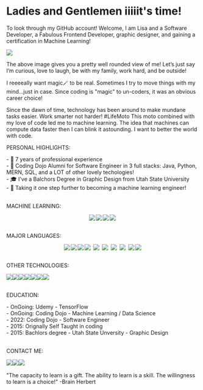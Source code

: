 # Ladies and Gentlemen iiiiit's time!
To look through my GitHub account! Welcome, I am Lisa and a Software Developer, a Fabulous Frontend Developer, graphic designer, and gaining a certification in Machine Learning!

![](https://github.com/lisabroadhead/lisabroadhead/blob/main/lisa.png) 

The above image gives you a pretty well rounded view of me! Let’s just say I’m curious, love to laugh, be with my family, work hard, and be outside! 

I reeeeally want magic🪄 to be real. Sometimes I try to move things with my mind...just in case. Since coding is "magic" to un-coders, it was an obvious career choice! 

Since the dawn of time, technology has been around to make mundane tasks easier. Work smarter not harder! #LifeMoto This moto combined with my love of code led me to machine learning. The idea that machines can compute data faster then I can blink it astounding. I want to better the world with code.


<p>PERSONAL HIGHLIGHTS:</p>
- 🎨  7 years of professional experience <br/>  
- 🌱 Coding Dojo Alumni for Software Engineer in 3 full stacks: Java, Python, MERN, SQL, and a LOT of other lovely techologies! </br>
- 🎓 I've a Balchors Degree in Graphic Design from Utah State University<br/>
- 🦾 Taking it one step further to becoming a machine learning engineer!  <br/>

<br/>
<p>MACHINE LEARNING:</p>
<div class="languages-wrap" style="display: flex; align-items: center;justify-content: center;flex-wrap: wrap; gap: 2px;"><img src="https://img.shields.io/badge/TensorFlow-%23FF6F00.svg?style=for-the-badge&logo=TensorFlow&logoColor=white"/><img src="https://img.shields.io/badge/numpy-%23013243.svg?style=for-the-badge&logo=numpy&logoColor=white"/><img src="https://img.shields.io/badge/pandas-%23150458.svg?style=for-the-badge&logo=pandas&logoColor=white"/><img src="https://img.shields.io/badge/Keras-%23D00000.svg?style=for-the-badge&logo=Keras&logoColor=white"/></div>


<br/>
<p>MAJOR LANGUAGES:</p>
<div class="languages-wrap" style="display: flex; align-items: center;justify-content: center;flex-wrap: wrap; gap: 2px;"><img src="https://img.shields.io/badge/python-3670A0?style=for-the-badge&logo=python&logoColor=ffdd54"/><img src="https://img.shields.io/badge/java-%23ED8B00.svg?style=for-the-badge&logo=java&logoColor=white"/><img src="https://img.shields.io/badge/react-%2320232a.svg?style=for-the-badge&logo=react&logoColor=%2361DAFB"/><img style="margin-right:5px;"  src="https://img.shields.io/badge/PHP-777BB4?style=for-the-badge&logo=php&logoColor=white"/><img style="margin-right:5px;" src="https://img.shields.io/badge/JavaScript-323330?style=for-the-badge&logo=javascript&logoColor=F7DF1E"/><img style="margin-right:5px;"  src="https://img.shields.io/badge/jQuery-0769AD?style=for-the-badge&logo=jquery&logoColor=white"/><img style="margin-right:5px;"  src="https://img.shields.io/badge/HTML5-E34F26?style=for-the-badge&logo=html5&logoColor=white"/><img style="margin-right:5px;"  src="https://img.shields.io/badge/CSS3-1572B6?style=for-the-badge&logo=css3&logoColor=white"/><img src="https://img.shields.io/badge/Sass-CC6699?style=for-the-badge&logo=sass&logoColor=white"/><img src="https://img.shields.io/badge/c++-%2300599C.svg?style=for-the-badge&logo=c%2B%2B&logoColor=white"/></div>

<br/>
<p>OTHER TECHNOLOGIES:</p>
<div><img src="https://img.shields.io/badge/mysql-%2300f.svg?style=for-the-badge&logo=mysql&logoColor=white)"/><img src="https://img.shields.io/badge/Wordpress-21759B?style=for-the-badge&logo=wordpress&logoColor=white"/><img src="https://img.shields.io/badge/adobephotoshop-%2331A8FF.svg?style=for-the-badge&logo=adobephotoshop&logoColor=white"/><img src="https://img.shields.io/badge/MongoDB-%234ea94b.svg?style=for-the-badge&logo=mongodb&logoColor=white"/><img src="https://img.shields.io/badge/Flask-000000?style=for-the-badge&logo=flask&logoColor=white"/><img src="https://img.shields.io/badge/spring-%236DB33F.svg?style=for-the-badge&logo=spring&logoColor=white"/><img src="https://img.shields.io/badge/Bootstrap-563D7C?style=for-the-badge&logo=bootstrap&logoColor=white"/></div>

<br/>
<p>EDUCATION:</p>
- OnGoing: Udemy - TensorFlow<br/>
- OnGoing: Coding Dojo - Machine Learning / Data Science <br/>
- 2022: Coding Dojo - Software Engineer<br/>
- 2015: Orignally Self Taught in coding<br/>
- 2015: Bachlors degree - Utah State Unversity - Graphic Design<br/>

<br/>
<p>CONTACT ME:</p>
<div><a href="https://www.linkedin.com/in/lisa-broadhead/"><img src="https://img.shields.io/badge/LinkedIn-0077B5?style=for-the-badge&logo=linkedin&logoColor=white" /></a><a href"mailto:lb.broadhead@gmail.com"><img src="https://img.shields.io/badge/Gmail-D14836?style=for-the-badge&logo=gmail&logoColor=white"/></a><a href="https://www.facebook.com/LisaAra/"><img src="https://img.shields.io/badge/Facebook-%231877F2.svg?style=for-the-badge&logo=Facebook&logoColor=white"/></a></div>



<!---
lisabroadhead/lisabroadhead is a ✨ special ✨ repository because its `README.md` (this file) appears on your GitHub profile.
You can click the Preview link to take a look at your changes.
https://github.com/Ileriayo/markdown-badges
--->
<br/>
"The capacity to learn is a gift. The ability to learn is a skill. The willingness to learn is a choice!"
-Brain Herbert
